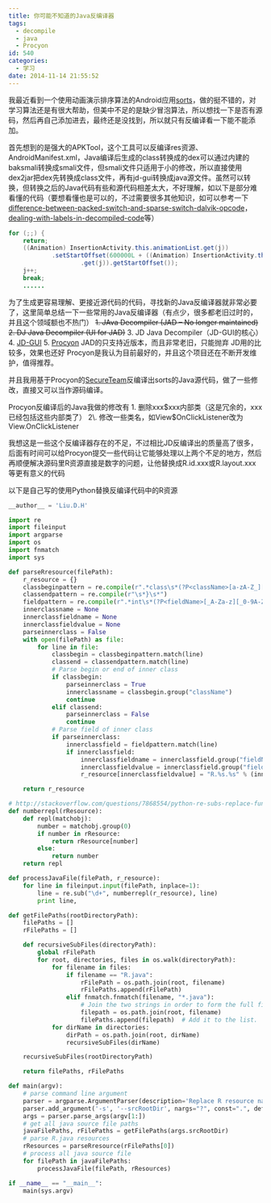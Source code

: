 ```yaml
---
title: 你可能不知道的Java反编译器
tags:
  - decompile
  - java
  - Procyon
id: 540
categories:
  - 学习
date: 2014-11-14 21:55:52
---
```


我最近看到一个使用动画演示排序算法的Android应用[sorts](https://play.google.com/store/apps/details?id=com.sorts&hl=en)，做的挺不错的，对学习算法还是有很大帮助，但美中不足的是缺少冒泡算法，所以想找一下是否有源码，然后再自己添加进去，最终还是没找到，所以就只有反编译看一下能不能添加。

<!--more-->

首先想到的是强大的APKTool，这个工具可以反编译res资源、AndroidManifest.xml，Java编译后生成的class转换成的dex可以通过内建的baksmali转换成smali文件，但smali文件只适用于小的修改，所以直接使用dex2jar把dex先转换成class文件，再有jd-gui转换成java源文件。虽然可以转换，但转换之后的Java代码有些和源代码相差太大，不好理解，如以下是部分难看懂的代码（要想看懂也是可以的，不过需要很多其他知识，如可以参考一下[difference-between-packed-switch-and-sparse-switch-dalvik-opcode](http://stackoverflow.com/questions/19855800/difference-between-packed-switch-and-sparse-switch-dalvik-opcode)，[dealing-with-labels-in-decompiled-code](http://stackoverflow.com/questions/6347930/dealing-with-labels-in-decompiled-code)等）

```java
for (;;) {
	return;
	((Animation) InsertionActivity.this.animationList.get(j))
			.setStartOffset(600000L + ((Animation) InsertionActivity.this.animationList
					.get(j)).getStartOffset());
	j++;
	break;
	......
```

为了生成更容易理解、更接近源代码的代码，寻找新的Java反编译器就非常必要了，这里简单总结一下一些常用的Java反编译器（有点少，很多都老旧过时的，并且这个领域额也不热门）
<del>1. JAva Decompiler (JAD – No longer maintained)</del>
<del> 2\. DJ Java Decompiler (UI for JAD)</del>
3\. JD Java Decompiler（JD-GUI的核心）
4\. [JD-GUI](http://jd.benow.ca/)
5\. [Procyon](https://bitbucket.org/mstrobel/procyon)
JAD的只支持近版本，而且非常老旧，只能抛弃
JD用的比较多，效果也还好
Procyon是我认为目前最好的，并且这个项目还在不断开发维护，值得推荐。

并且我用基于Procyon的[SecureTeam](http://www.secureteam.net/Java-Decompiler.aspx)反编译出sorts的Java源代码，做了一些修改，直接又可以当作源码编译。

Procyon反编译后的Java我做的修改有
1\. 删除xxx$xxx内部类（这是冗余的，xxx已经包括这些内部类了）
2\. 修改一些类名，如View$OnClickListener改为View.OnClickListener

我想这是一些这个反编译器存在的不足，不过相比JD反编译出的质量高了很多，后面有时间可以给Procyon提交一些代码让它能够处理以上两个不足的地方，然后再顺便解决源码里R资源直接是数字的问题，让他替换成R.id.xxx或R.layout.xxx等更有意义的代码

以下是自己写的使用Python替换反编译代码中的R资源

```python
__author__ = 'Liu.D.H'

import re
import fileinput
import argparse
import os
import fnmatch
import sys

def parseRresource(filePath):
    r_resource = {}
    classbeginpattern = re.compile(r".*class\s*(?P<className>[a-zA-Z_][a-zA-Z_0-9]*)\s*{")
    classendpattern = re.compile(r"\s*}\s*")
    fieldpattern = re.compile(r".*int\s*(?P<fieldName>[_A-Za-z][_0-9A-Za-z]*)\s*=\s*(?P<fieldValue>\d+);")
    innerclassname = None
    innerclassfieldname = None
    innerclassfieldvalue = None
    parseinnerclass = False
    with open(filePath) as file:
        for line in file:
            classbegin = classbeginpattern.match(line)
            classend = classendpattern.match(line)
            # Parse begin or end of inner class
            if classbegin:
                parseinnerclass = True
                innerclassname = classbegin.group("className")
                continue
            elif classend:
                parseinnerclass = False
                continue
            # Parse field of inner class
            if parseinnerclass:
                innerclassfield = fieldpattern.match(line)
                if innerclassfield:
                    innerclassfieldname = innerclassfield.group("fieldName")
                    innerclassfieldvalue = innerclassfield.group("fieldValue")
                    r_resource[innerclassfieldvalue] = "R.%s.%s" % (innerclassname, innerclassfieldname)

    return r_resource

# http://stackoverflow.com/questions/7868554/python-re-subs-replace-function-doesnt-accept-extra-arguments-how-to-avoid
def numberrepl(rResource):
    def repl(matchobj):
        number = matchobj.group(0)
        if number in rResource:
            return rResource[number]
        else:
            return number
    return repl

def processJavaFile(filePath, r_resource):
    for line in fileinput.input(filePath, inplace=1):
        line = re.sub("\d+", numberrepl(r_resource), line)
        print line,

def getFilePaths(rootDirectoryPath):
    filePaths = []
    rFilePaths = []

    def recursiveSubFiles(directoryPath):
        global rFilePath
        for root, directories, files in os.walk(directoryPath):
            for filename in files:
                if filename == "R.java":
                    rFilePath = os.path.join(root, filename)
                    rFilePaths.append(rFilePath)
                elif fnmatch.fnmatch(filename, "*.java"):
                    # Join the two strings in order to form the full filepath.
                    filepath = os.path.join(root, filename)
                    filePaths.append(filepath)  # Add it to the list.
            for dirName in directories:
                dirPath = os.path.join(root, dirName)
                recursiveSubFiles(dirName)

    recursiveSubFiles(rootDirectoryPath)

    return filePaths, rFilePaths

def main(argv):
    # parse command line argument
    parser = argparse.ArgumentParser(description='Replace R resource name with its value.')
    parser.add_argument('-s', '--srcRootDir', nargs="?", const=".", default=".", help='the root direcotory of src')
    args = parser.parse_args(argv[1:])
    # get all java source file paths
    javaFilePaths, rFilePaths = getFilePaths(args.srcRootDir)
    # parse R.java resources
    rResources = parseRresource(rFilePaths[0])
    # process all java source file
    for filePath in javaFilePaths:
        processJavaFile(filePath, rResources)

if __name__ == "__main__":
    main(sys.argv)

```